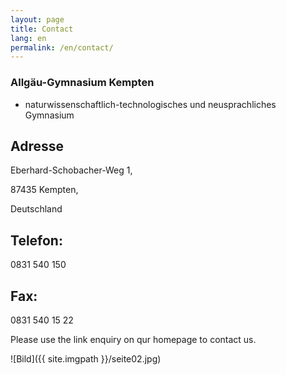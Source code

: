 ```yaml
---
layout: page
title: Contact 
lang: en
permalink: /en/contact/
---
```


### Allgäu-Gymnasium Kempten 

- naturwissenschaftlich-technologisches und neusprachliches Gymnasium


## Adresse

Eberhard-Schobacher-Weg 1,

87435 Kempten, 

Deutschland

## Telefon:

0831 540 150

## Fax:

0831 540 15 22 


Please use the link enquiry on qur homepage to contact us.

![Bild]({{ site.imgpath }}/seite02.jpg)

